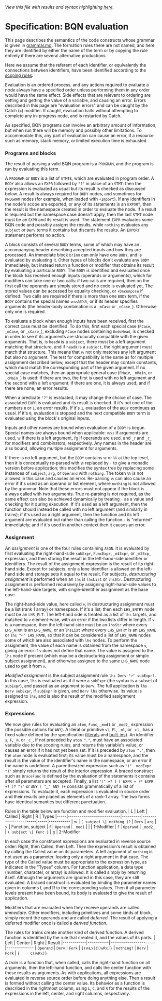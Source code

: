*View this file with results and syntax highlighting [here](https://mlochbaum.github.io/BQN/spec/evaluate.html).*

# Specification: BQN evaluation

This page describes the semantics of the code constructs whose grammar is given in [grammar.md](grammar.md). The formation rules there are not named, and here they are identified by either the name of the term or by copying the rule entirely if there are several alternative productions.

Here we assume that the referent of each identifier, or equivalently the connections between identifiers, have been identified according to the [scoping rules](scope.md).

Evaluation is an ordered process, and any actions required to evaluate a node always have a specified order unless performing them in any order would have the same effect. Side effects that are relevant to ordering are setting and getting the value of a variable, and causing an error. Errors described in this page are "evaluation errors" and can be caught by the Catch (`⎊`) modifier. If caught, evaluation halts without attempting to complete any in-progress node, and is restarted by Catch.

As specified, BQN programs can involve an arbitrary amount of information, but when run there will be memory and possibly other limitations. To accommodate this, any part of evaluation can cause an error, if a resource such as memory, stack memory, or limited execution time is exhausted.

### Programs and blocks

The result of parsing a valid BQN program is a `PROGRAM`, and the program is run by evaluating this term.

A `PROGRAM` or `BODY` is a list of `STMT`s, which are evaluated in program order. A `BODY` also allows an `EXPR` followed by `"?"` in place of an `STMT`: then the expression is evaluated as usual but its result is checked as discussed below. A result is always required for `BODY` nodes, and sometimes for `PROGRAM` nodes (for example, when loaded with `•Import`). If any identifiers in the node's scope are exported, or any of its statements is an `EXPORT`, then the result is the namespace created in order to evaluate the node. If a result is required but the namespace case doesn't apply, then the last `STMT` node must be an `EXPR` and its result is used. The statement `EXPR` evaluates some BQN code and possibly assigns the results, while `nothing` evaluates any `subject` or `Derv` terms it contains but discards the results. An `EXPORT` statement performs no action.

A block consists of several `BODY` terms, some of which may have an accompanying header describing accepted inputs and how they are processed. An immediate block `brImm` can only have one `BODY`, and is evaluated by evaluating it. Other types of blocks don't evaluate any `BODY` immediately, but instead return a function or modifier that obtains its result by evaluating a particular `BODY`. The `BODY` is identified and evaluated once the block has received enough inputs (operands or arguments), which for modifiers can take one or two calls: if two calls are required, then on the first call the operands are simply stored and no code is evaluated yet. The stored values can be accessed by equality checking, or `•Decompose` if defined. Two calls are required if there is more than one `BODY` term, if the `BODY` contains the special names `𝕨𝕩𝕤𝕎𝕏𝕊`, or if its header specifies arguments (the header-body combination is a `_mCase` or `_cCase_`). Otherwise only one is required.

To evaluate a block when enough inputs have been received, first the correct case must be identified. To do this, first each special case (`FCase`, `_mCase`, or `_cCase_`), excluding `FCase` nodes containing `UndoHead`, is checked in order to see if its arguments are strucurally compatible with the given arguments. That is, is `headW` is a `subject`, there must be a left argument matching that structure, and if `headX` is a `subject`, the right argument must match that structure. This means that `𝕨` not only matches any left argument but also no argument. The test for compatibility is the same as for multiple assignment described below, except that the header may contain constants, which must match the corresponding part of the given argument. If no special case matches, then an appropriate general case (`FMain`, `_mMain`, or `_cMain_`) is used: if there are two, the first is used with no left argument and the second with a left argument; if there are one, it is always used, and if there are none, an error results.

When a predicate `"?"` is evaluated, it may change the choice of case. The associated `EXPR` is evaluated and its result is checked. If it's not one of the numbers `0` or `1`, an error results. If it's `1`, evaluation of the `BODY` continues as usual. If it's `0`, evaluation is stopped and the next compatible `BODY` term is evaluated using the block's original inputs.

Inputs and other names are bound when evaluation of a `BODY` is begun. Special names are always bound when applicable: `𝕨𝕩𝕤` if arguments are used, `𝕨` if there is a left argument, `𝕗𝕘` if operands are used, and `_𝕣` and `_𝕣_` for modifiers and combinators, respectively. Any names in the header are also bound, allowing multiple assignment for arguments.

If there is no left argument, but the `BODY` contains `𝕨` or `𝕎` at the top level, then it is conceptually re-parsed with `𝕨` replaced by `·` to give a monadic version before application; this modifies the syntax tree by replacing some instances of `subject`, `arg`, or `Operand` with `nothing`. The token `𝕎` is not allowed in this case and causes an error. Re-parsing `𝕨` can also cause an error if it's used as an operand or list element, where `nothing` is not allowed by the grammar. Note that these errors must not appear if the block is always called with two arguments. True re-parsing is not required, as the same effect can also be achieved dynamically by treating `·` as a value and checking for it during execution. If it's used as a left argument, then the function should instead be called with no left argument (and similarly in trains); if it's used as a right argument, then the function and its left argument are evaluated but rather than calling the function `·` is "returned" immediately; and if it's used in another context then it causes an error.

### Assignment

An *assignment* is one of the four rules containing `ASGN`. It is evaluated by first evaluating the right-hand-side `subExpr`, `FuncExpr`, `_m1Expr`, or `_m2Exp_` expression, and then storing the result in the left-hand-side identifier or identifiers. The result of the assignment expression is the result of its right-hand side. Except for subjects, only a lone identifier is allowed on the left-hand side and storage sets it equal to the result. For subjects, *destructuring assignment* is performed when an `lhs` is `lhsList` or `lhsStr`. Destructuring assignment is performed recursively by assigning right-hand-side values to the left-hand-side targets, with single-identifier assignment as the base case.

The right-hand-side value, here called `v`, in destructuring assignment must be a list (rank 1 array) or namespace. If it's a list, then each `LHS_ENTRY` node must be an `LHS_ELT`. The left-hand side is treated as a list of `lhs` targets, and matched to `v` element-wise, with an error if the two lists differ in length. If `v` is a namespace, then the left-hand side must be an `lhsStr` where every `LHS_ATOM` is an `LHS_NAME`, or an `lhsList` where every `LHS_ENTRY` is an `LHS_NAME` or `lhs "⇐" LHS_NAME`, so that it can be considered a list of `LHS_NAME` nodes some of which are also associated with `lhs` nodes. To perform the assignment, the value of each name is obtained from the namespace `v`, giving an error if `v` does not define that name. The value is assigned to the `lhs` node if present (which may be a destructuring assignment or simple subject assignment), and otherwise assigned to the same `LHS_NAME` node used to get it from `v`.

*Modified assignment* is the subject assignment rule `lhs Derv "↩" subExpr?`. In this case, `lhs` is evaluated as if it were a `subExpr` (the syntax is a subset of `subExpr`), and passed as an argument to `Derv`. The full application is `lhs Derv subExpr`, if `subExpr` is given, and `Derv lhs` otherwise. Its value is assigned to `lhs`, and is also the result of the modified assignment expression.

### Expressions

We now give rules for evaluating an `atom`, `Func`, `_mod1` or `_mod2_` expression (the possible options for `ANY`). A literal or primitive `sl`, `Fl`, `_ml`, or `_cl_` has a fixed value defined by the specification ([literals](literal.md) and [built-ins](primitive.md)). An identifier `s`, `F`, `_m`, or `_c_`, if not preceded by `atom "."`, must have an associated variable due to the scoping rules, and returns this variable's value, or causes an error if it has not yet been set. If it is preceded by `atom "."`, then the `atom` node is evaluated first; its value must be a namespace, and the result is the value of the identifier's name in the namespace, or an error if the name is undefined. A parenthesized expression such as `"(" _modExpr ")"` simply returns the result of the interior expression. A braced construct such as `BraceFunc` is defined by the evaluation of the statements it contains after all parameters are accepted. Finally, a list `"⟨" ⋄? ( ( EXPR ⋄ )* EXPR ⋄? )? "⟩"` or `ANY ( "‿" ANY )+` consists grammatically of a list of expressions. To evaluate it, each expression is evaluated in source order and their results are placed as elements of a rank-1 array. The two forms have identical semantics but different punctuation.

Rules in the table below are function and modifier evaluation.
|  L  | Left                      | Called   | Right                 |  R  | Types
|-----|---------------------------|----------|-----------------------|-----|-----------
| `𝕨` | `( subject \| nothing )?` | `Derv`   | `arg`                 | `𝕩` | Function, subject
| `𝕗` | `Operand`                 | `_mod1`  |                       |     | 1-Modifier
| `𝕗` | `Operand`                 | `_mod2_` | `( subject \| Func )` | `𝕘` | 2-Modifier

In each case the constituent expressions are evaluated in reverse source order: Right, then Called, then Left. Then the expression's result is obtained by calling the Called value on its parameters. A left argument of `nothing` is not used as a parameter, leaving only a right argument in that case. The type of the Called value must be appropriate to the expression type, as indicated in the "Types" column. For function application, a data type (number, character, or array) is allowed. It is called simply by returning itself. Although the arguments are ignored in this case, they are still evaluated. A braced construct is evaluated by binding the parameter names given in columns L and R to the corresponding values. Then if all parameter levels present have been bound, its body is evaluated to give the result of application.

Modifiers that are evaluated when they receive operands are called *immediate*. Other modifiers, including primitives and some kinds of block, simply record the operands and are called *deferred*. The result of applying a deferred modifier once is called a *derived function*.

The rules for trains create another kind of derived function. A derived function is identified by the rule that created it, and the values of its parts.
| Left       | Center    | Right                 | Result
|------------|-----------|-----------------------|--------------
| `Operand`  |  `Derv`   | `Fork`                | `{(𝕨L𝕩)C(𝕨R𝕩)}`
| `nothing?` |  `Derv`   | `Fork`                | `{     C(𝕨R𝕩)}`

A *train* is a function that, when called, calls the right-hand function on all arguments, then the left-hand function, and calls the center function with these results as arguments. As with applications, all expressions are evaluated in reverse source order before doing anything else. Then a result is formed without calling the center value. Its behavior as a function is described in the rightmost column, using `L`, `C`, and `R` for the results of the expressions in the left, center, and right columns, respectively.

